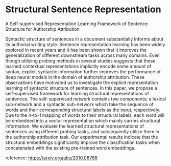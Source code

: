 # Structural Sentence Representation

 A Self-supervised Representation Learning Framework of Sentence Structure for Authorship Attribution

Syntactic structure of sentences in a document substantially informs about its authorial writing style. Sentence representation learning has been widely explored in recent years and it has been shown that it improves the generalization of different downstream tasks across many domains. Even though utilizing probing methods in several studies suggests that these learned contextual representations implicitly encode some amount of syntax, explicit syntactic information further improves the performance of deep neural models in the domain of authorship attribution. These observations have motivated us to investigate the explicit representation learning of syntactic structure of sentences. In this paper, we propose a self-supervised framework for learning structural representations of sentences. The self-supervised network contains two components; a lexical sub-network and a syntactic sub-network which take the sequence of words and their corresponding structural labels as the input, respectively. Due to the n-to-1 mapping of words to their structural labels, each word will be embedded into a vector representation which mainly carries structural information. We evaluate the learned structural representations of sentences using different probing tasks, and subsequently utilize them in the authorship attribution task. Our experimental results indicate that the structural embeddings significantly improve the classification tasks when concatenated with the existing pre-trained word embeddings.


reference:
https://arxiv.org/abs/2010.06786

